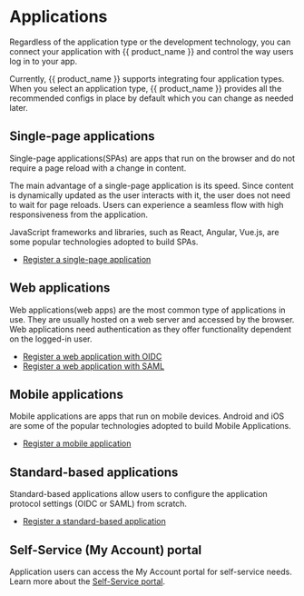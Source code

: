# Applications

Regardless of the application type or the development technology, you can connect your application with {{ product_name }} and control the way users log in to your app.

Currently, {{ product_name }} supports integrating four application types. When you select an application type, {{ product_name }} provides all the recommended configs in place by default which you can change as needed later.

## Single-page applications

Single-page applications(SPAs) are apps that run on the browser and do not require a page reload with a change
in content.

The main advantage of a single-page application is its speed. Since content is dynamically updated as the user interacts with it, the user does not need to wait for page reloads. Users can experience a seamless flow with high responsiveness from the application.

JavaScript frameworks and libraries, such as React, Angular, Vue.js, are some popular technologies adopted to build SPAs.

- [Register a single-page application]({{base_path}}/applications/register-single-page-app.md)

## Web applications

Web applications(web apps) are the most common type of applications in use. They are usually hosted on a web server
and accessed by the browser. Web applications need authentication as they offer functionality dependent on the logged-in user.

- [Register a web application with OIDC]({{base_path}}/applications/register-oidc-web-app.md)
- [Register a web application  with SAML]({{base_path}}/applications/register-saml-web-app.md)

## Mobile applications

Mobile applications are apps that run on mobile devices. Android and iOS are some of the popular technologies adopted to build Mobile Applications.

- [Register a mobile application]({{base_path}}/applications/register-mobile-app.md)

## Standard-based applications

Standard-based applications allow users to configure the application protocol settings (OIDC or SAML) from scratch.

- [Register a standard-based application]({{base_path}}/applications/register-standard-based-app.md)

## Self-Service (My Account) portal

Application users can access the My Account portal for self-service needs. Learn more about the [Self-Service portal]({{base_path}}/guides/user-self-service/).